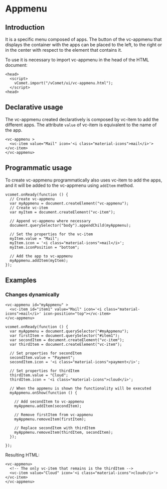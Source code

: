 # Appmenu

## Introduction
It is a specific menu composed of apps. The button of the vc-appmenu that displays the container with the apps can be placed to the left, to the right or in the center with respect to the element that contains it.

To use it is necessary to import vc-appmenu in the head of the HTML document:
``` [html]
<head>
  <script>
    vComet.import("/vComet/ui/vc-appmenu.html");
  </script>
<head>
```

## Declarative usage
The vc-appmenu created declaratively is composed by vc-item to add the different apps. The attribute `value` of vc-item is equivalent to the name of the app.

``` [html]
<vc-appmenu >
  <vc-item value="Mail" icon='<i class="material-icons">mail</i>'></vc-item>
</vc-appmenu>
```

## Programmatic usage
To create vc-appmenu programmatically also uses vc-item to add the apps, and it will be added to the vc-appmenu using `addItem` method.

``` [javascript]
vcomet.onReady(function () {
  // Create vc-appmenu
  var myAppmenu = document.createElement("vc-appmenu");
  // Create vc-item 
  var myItem = document.createElement("vc-item");

  // Append vc-appmenu where necessary
  document.querySelector("body").appendChild(myAppmenu);

  // Set the properties for the vc-item
  myItem.value = "Mail";
  myItem.icon = '<i class="material-icons">mail</i>';
  myItem.iconPosition = "bottom";

  // Add the app to vc-appmenu
  myAppmenu.addItem(myItem);
});
```

## Examples

### Changes dynamically
``` [html]
<vc-appmenu id="myAppmenu" >
  <vc-item id="item1" value="Mail" icon='<i class="material-icons">mail</i>' icon-position="top"></vc-item>
</vc-appmenu>
```

``` [javascript]
vcomet.onReady(function () {
  var myAppmenu = document.querySelector("#myAppmenu");
  var firstItem = document.querySelector("#item1");
  var secondItem = document.createElement("vc-item");
  var thirdItem = document.createElement("vc-item");

  // Set properties for secondItem
  secondItem.value = "Payment";
  secondItem.icon = '<i class="material-icons">payment</i>';
  
  // Set properties for thirdItem
  thirdItem.value = "Cloud";
  thirdItem.icon = '<i class="material-icons">cloud</i>';

  // When the appmenu is shown the functionality will be executed
  myAppmenu.onShow(function () {

    // Add secondItem to vc-appmenu
    myAppmenu.addItem(secondItem);

    // Remove firstItem from vc-appmenu
    myAppmenu.removeItem(firstItem);

    // Replace secondItem with thirdItem
    myAppmenu.removeItem(thirdItem, secondItem);
  });

});
```
Resulting HTML:
``` [html]
<vc-appmenu>
  <!-- The only vc-item that remains is the thirdItem -->
  <vc-item value="Cloud" icon='<i class="material-icons">cloud</i>'></vc-item>
</vc-appmenu>
```